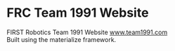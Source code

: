 FRC Team 1991 Website
=====================

FIRST Robotics Team 1991 Website www.team1991.com<br>
Built using the materialize framework.
